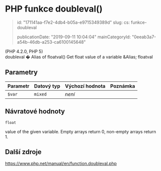 PHP funkce doubleval()
======================

> id: "171141aa-f7e2-4db4-b05a-e9715349389d"
> slug:
> 	cs: funkce-doubleval
>
> publicationDate: "2019-09-11 10:04:04"
> mainCategoryId: "0eeab3a7-a54b-46db-a253-ca6100145648"

(PHP 4.2.0, PHP 5)<br/>
doubleval � Alias of floatval()
Get float value of a variable
&Alias; <function>floatval</function>


Parametry
--------------

| Parametr | Datový typ | Výchozí hodnota | Poznámka |
|-----|-----|-----|-----|
| `$var` | `mixed` | *není* |  |


Návratové hodnoty
----------------

`float`

value of the given variable. Empty arrays return 0, non-empty arrays return 1.

Další zdroje
------------

https://www.php.net/manual/en/function.doubleval.php
